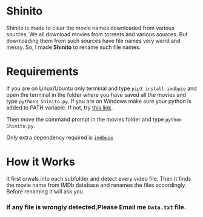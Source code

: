 # Shinito
Shinito is made to clear the movie names downloaded from various sources. We all download movies from torrents and various sources. But downloading them from such sources have file names very weird and messy. 
So, I made **Shinito** to rename such file names.

# Requirements
If you are on Linux/Ubuntu only terminal and type `pip3 install imdbpie` and open the terminal in the folder where you have saved all the movies and type `python3 Shinito.py`.
If you are on Windows make sure your python is added to PATH variable. If not, try [this link](https://stackoverflow.com/questions/23708898/pip-is-not-recognized-as-an-internal-or-external-command).

Then move the command prompt in the movies folder and type `python Shinito.py`.

Only extra dependency required is [`imdbpie`](https://pypi.org/project/imdbpie/)

# How it Works
It first crwals into each subfolder and detect every video file. Then it finds the movie name from IMDb database and renames the files accordingly. Before renaming it will ask you. 
### If any file is wrongly detected,Please Email me `Data.txt` file.
